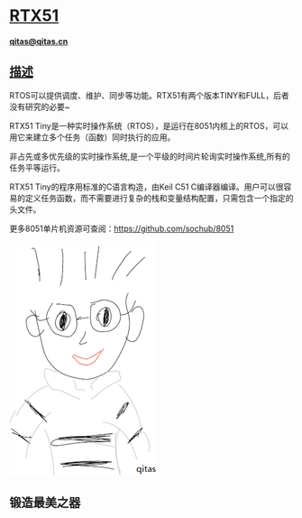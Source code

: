 ﻿# [RTX51](https://github.com/qitas/RTX51) 

#### qitas@qitas.cn

## [描述](https://github.com/qitas/RTX51/wiki) 

RTOS可以提供调度、维护、同步等功能。RTX51有两个版本TINY和FULL，后者没有研究的必要~

RTX51 Tiny是一种实时操作系统（RTOS），是运行在8051内核上的RTOS，可以用它来建立多个任务（函数）同时执行的应用。

非占先或多优先级的实时操作系统,是一个平级的时间片轮询实时操作系统,所有的任务平等运行。

RTX51 Tiny的程序用标准的C语言构造，由Keil C51 C编译器编译。用户可以很容易的定义任务函数，而不需要进行复杂的栈和变量结构配置，只需包含一个指定的头文件。

更多8051单片机资源可查阅：https://github.com/sochub/8051

[![sites](qitas/qitas.png)](http://www.qitas.cn)

## 锻造最美之器